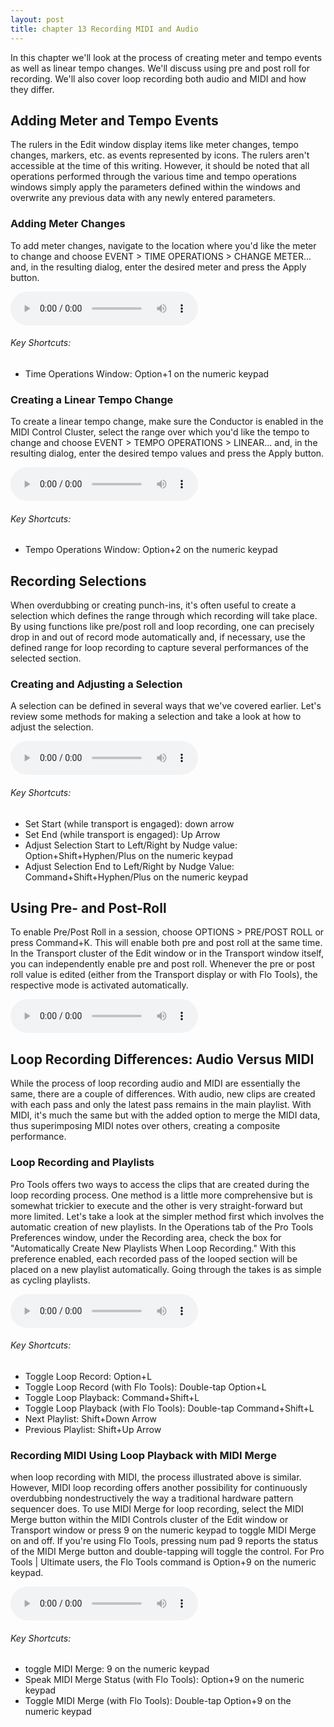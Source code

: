 ```yaml
---
layout: post
title: chapter 13 Recording MIDI and Audio
---
```


In this chapter we'll look at the process of creating meter and tempo events as well as linear tempo changes. We'll discuss using pre and post roll for recording. We'll also cover loop recording both audio and MIDI and how they differ.

<!--more-->

## Adding Meter and Tempo Events
The rulers in the Edit window display items like meter changes, tempo changes, markers, etc. as events represented by icons. The rulers aren't accessible at the time of this writing. However, it should be noted that all operations performed through the various time and tempo operations windows simply apply the parameters defined within the windows and overwrite any previous data with any newly entered parameters.

### Adding Meter Changes
To add meter changes, navigate to the location where you'd like the meter to change and choose EVENT > TIME OPERATIONS > CHANGE METER... and, in the resulting dialog, enter the desired meter and press the  Apply button.

<audio controls><source src='https://raw.githubusercontent.com/PTAccess/PTAccess.github.io/master/audio/139 Adding Meter Changes.m4a'></audio>

###### Key Shortcuts:

* Time Operations Window: Option+1 on the numeric keypad

### Creating a Linear Tempo Change
To create a linear tempo change, make sure the Conductor is enabled in the MIDI Control Cluster, select the range over which you'd like the tempo to change and choose EVENT > TEMPO OPERATIONS > LINEAR... and, in the resulting dialog, enter the desired tempo values and press the Apply button.

<audio controls><source src='https://raw.githubusercontent.com/PTAccess/PTAccess.github.io/master/audio/140 Creating a Linear Tempo Change.m4a'></audio>

###### Key Shortcuts:

* Tempo Operations Window: Option+2 on the numeric keypad

## Recording Selections
When overdubbing or creating punch-ins, it's often useful to create a selection which defines the range through which recording will take place. By using functions like pre/post roll and loop recording, one can precisely drop in and out of record mode automatically and, if necessary, use the defined range for loop recording to capture several performances of the selected section.

### Creating and Adjusting a Selection
A selection can be defined in several ways that we've covered earlier. Let's review some methods for making a selection and take a look at how to adjust the selection.

<audio controls><source src='https://raw.githubusercontent.com/PTAccess/PTAccess.github.io/master/audio/141 Creating and Adjusting a Selection.m4a'></audio>

###### Key Shortcuts:

* Set Start (while transport is engaged): down arrow
* Set End (while transport is engaged): Up Arrow
* Adjust Selection Start to Left/Right by Nudge value: Option+Shift+Hyphen/Plus on the numeric keypad
* Adjust Selection End to Left/Right by Nudge Value: Command+Shift+Hyphen/Plus on the numeric keypad

## Using Pre- and Post-Roll
To enable Pre/Post Roll in a session, choose OPTIONS > PRE/POST ROLL or press Command+K. This will enable both pre and post roll at the same time. In the Transport cluster of the Edit window or in the Transport window itself, you can independently enable pre and post roll. Whenever the pre or post roll value is edited (either from the Transport display or with Flo Tools), the respective mode is activated automatically.

<audio controls><source src='https://raw.githubusercontent.com/PTAccess/PTAccess.github.io/master/audio/142 Using Pre and Post Roll.m4a'></audio>

## Loop Recording Differences: Audio Versus MIDI
While the process of loop recording audio and MIDI are essentially the same, there are a couple of differences. With audio, new clips are created with each pass and only the latest pass remains in the main playlist. With MIDI, it's much the same but with the added option to merge the MIDI data, thus superimposing MIDI notes over others, creating a composite performance. 

### Loop Recording and Playlists
Pro Tools offers two ways to access the clips that are created during the loop recording process. One method is a little more comprehensive but is somewhat trickier to execute and the other is very straight-forward but more limited. Let's take a look at the simpler method first which involves the automatic creation of new playlists. In the Operations tab of the Pro Tools Preferences window, under the Recording area, check the box for "Automatically Create New Playlists When Loop Recording." With this preference enabled, each recorded pass of the looped section will be placed on a new playlist automatically. Going through the takes is as simple as cycling playlists.

<audio controls><source src='https://raw.githubusercontent.com/PTAccess/PTAccess.github.io/master/audio/143 Loop Recording and Playlists.m4a'></audio>

###### Key Shortcuts:

* Toggle Loop Record: Option+L
* Toggle Loop Record (with Flo Tools): Double-tap Option+L
* Toggle Loop Playback: Command+Shift+L
* Toggle Loop Playback (with Flo Tools): Double-tap Command+Shift+L
* Next Playlist: Shift+Down Arrow
* Previous Playlist: Shift+Up Arrow

### Recording MIDI Using Loop Playback with MIDI Merge
when loop recording with MIDI, the process illustrated above is similar. However, MIDI loop recording offers another possibility for continuously overdubbing nondestructively the way a traditional hardware pattern sequencer does. To use MIDI Merge for loop recording, select the MIDI Merge button within the MIDI Controls cluster of the Edit window or Transport window or press 9 on the numeric keypad to toggle MIDI Merge on and off. If you're using Flo Tools, pressing num pad 9 reports the status of the MIDI Merge button and double-tapping will toggle the control. For Pro Tools | Ultimate users, the Flo Tools command is Option+9 on the numeric keypad.

<audio controls><source src='https://raw.githubusercontent.com/PTAccess/PTAccess.github.io/master/audio/148 Recording MIDI Using Loop Playback with MIDI Merge.m4a'></audio>

###### Key Shortcuts:

* toggle MIDI Merge: 9 on the numeric keypad
* Speak MIDI Merge Status (with Flo Tools): Option+9 on the numeric keypad
* Toggle MIDI Merge (with Flo Tools): Double-tap Option+9 on the numeric keypad
